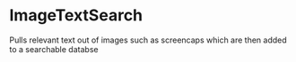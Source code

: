 # ImageTextSearch
Pulls relevant text out of images such as screencaps which are then added to a searchable databse
